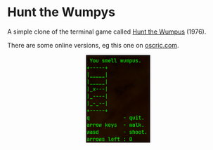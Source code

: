 
# Hunt the Wumpys

A simple clone of the terminal game called [Hunt the Wumpus](https://www.atariarchives.org/bcc1/showpage.php?page=247) (1976).

There are some online versions, eg this one on [oscric.com](https://osric.com/wumpus/).

<p align="center">
  <img height="200" src="./demo.png">
</p>

